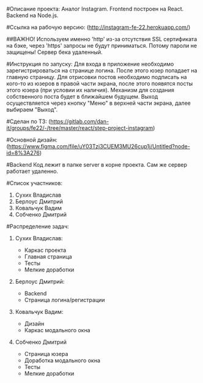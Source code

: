 #Описание проекта:
Аналог Instagram.
Frontend построен на React. Backend на Node.js.

#Ссылка на рабочую версию:
(http://instagram-fe-22.herokuapp.com/)

##ВАЖНО! 
Используем именно 'http' из-за отсутствия SSL сертификата на бэке, через 'https' запросы не будут приниматься.
Потому пароли не защищены! 
Сервер бека удаленный.

#Инструкция по запуску:
Для входа в приложение необходимо зарегистрироваться на странице логина.
После этого юзер попадает на главную страницу.
Для отрисовки постов необходимо подписать на кого-то из юзеров в правой части экрана, после этого появятся посты этого юзера (при условии их наличия).
Механизм для создания собственного поста будет в ближайшем будущем.
Выход осуществляется через кнопку "Меню" в верхней части экрана, далее выбираем "Выход".

#Сделан по ТЗ:
(https://gitlab.com/dan-it/groups/fe22/-/tree/master/react/step-project-instagram)

#Основной дизайн:
(https://www.figma.com/file/uY03Tzj3CUEM3MU26cup1j/Untitled?node-id=8%3A276)

#Backend
Код лежит в папке server в корне проекта.
Сам же сервер работает удаленно.

#Список участников:
1. Сухих Владислав
2. Берлоус Дмитрий
3. Ковальчук Вадим
4. Собченко Дмитрий

#Распределение задач:
1. Сухих Владислав:
    - Каркас проекта
    - Главная страница
    - Тесты
    - Мелкие доработки
    
2. Берлоус Дмитрий:
    - Backend
    - Страница логина/регистрации

3. Ковальчук Вадим:
    - Дизайн
    - Каркас модального окна
    
4. Собченко Дмитрий
    - Страница юзера
    - Доработка модального окна
    - Тесты
    - Мелкие доработки
    
    
